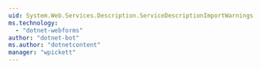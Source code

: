 ```yaml
---
uid: System.Web.Services.Description.ServiceDescriptionImportWarnings
ms.technology: 
  - "dotnet-webforms"
author: "dotnet-bot"
ms.author: "dotnetcontent"
manager: "wpickett"
---
```

